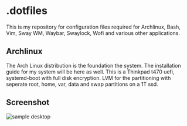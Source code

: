 # .dotfiles

This is my repository for configuration files required for Archlinux, Bash, Vim, Sway WM,
Waybar, Swaylock, Wofi and various other applications. 

## Archlinux

The Arch Linux distribution is the foundation the system. The installation guide 
for my system will be here as well. This is a Thinkpad t470 uefi, systemd-boot with 
full disk encryption. LVM for the partitioning with seperate root, home, var, data 
and swap partitions on a 1T ssd.

## Screenshot
![sample desktop](https://github.com/tim3dman/.dotfiles/blob/main/Screenshots/screenshot_2021-10-25_05-49-26_093652223.png)

### 
### 
